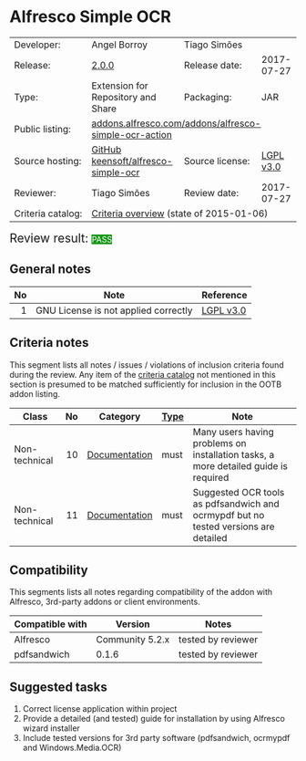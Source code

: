 # Alfresco Simple OCR

<table width="100%">
    <tr>
        <td width="120">Developer:</td>
        <td>Angel Borroy</td>
        <td>Tiago Simões</td>
        <td colspan="2"></td>
    </tr>
    <tr>
        <td width="120">Release:</td>
        <td><a href="https://github.com/keensoft/alfresco-simple-ocr/releases/tag/2.0.0">2.0.0</a></td>
        <td width="120">Release date:</td>
        <td>2017-07-27</td>
    </tr>
    <tr>
        <td width="120">Type:</td>
        <td>Extension for Repository and Share</td>
        <td width="120">Packaging:</td>
        <td>JAR</td>
    </tr>
    <tr>
        <td width="120">Public listing:</td>
        <td colspan="3"><a href="https://addons.alfresco.com/addons/alfresco-simple-ocr-action">addons.alfresco.com/addons/alfresco-simple-ocr-action</a></td>
    </tr>
    <tr>
        <td width="120">Source hosting:</td>
        <td><a href="https://github.com/keensoft/alfresco-simple-ocr">GitHub keensoft/alfresco-simple-ocr</a></td>
        <td width="120">Source license:</td>
        <td><a href="http://www.gnu.org/licenses/lgpl-3.0.html">LGPL v3.0</a></td>
    </tr>
    <tr>
        <td width="120">Reviewer:</td>
        <td>Tiago Simões</td>
        <td width="120">Review date:</td>
        <td>2017-07-27</td>
    </tr>
    <tr>
        <td>Criteria catalog:</td>
        <td colspan="3"><a href="https://github.com/OrderOfTheBee/addons/wiki/Inclusion-criteria-overview">Criteria overview</a> (state of 2015-01-06)</td>
    </tr>
</table>

<p><span style="font-size:150%;">Review result: </span><span class="label labelstyle-159818 linked-labelstyle-159818 lightertooltipped" style="background-color: #159818; color: #fff;">PASS</span></p>

## General notes

No | Note | Reference
--: | ---- | ---------
 1 | GNU License is not applied correctly | [LGPL v3.0](http://www.gnu.org/licenses/lgpl-3.0.html)

## Criteria notes

This segment lists all notes / issues / violations of inclusion criteria found during the review. Any item of the [criteria catalog](https://github.com/OrderOfTheBee/addons/wiki/Inclusion-criteria-overview) not mentioned in this section is presumed to be matched sufficiently for inclusion in the OOTB addon listing.

Class | No | Category | [Type](https://github.com/OrderOfTheBee/addons/wiki/General-guidelines#requirement-relevance-types) | Note | 
----- | --: | -------- | :----- | ----
Non-technical | 10 | [Documentation](https://github.com/OrderOfTheBee/addons/wiki/Non-technical-inclusion-criteria#documentation) | must | Many users having problems on installation tasks, a more detailed guide is required
Non-technical | 11 | [Documentation](https://github.com/OrderOfTheBee/addons/wiki/Non-technical-inclusion-criteria#documentation) | must | Suggested OCR tools as pdfsandwich and ocrmypdf but no tested versions are detailed

## Compatibility

This segments lists all notes regarding compatibility of the addon with Alfresco, 3rd-party addons or client environments.

Compatible with | Version | Notes
--- | --- | ---
Alfresco | Community 5.2.x | tested by reviewer
pdfsandwich | 0.1.6 | tested by reviewer

## Suggested tasks

1. Correct license application within project
2. Provide a detailed (and tested) guide for installation by using Alfresco wizard installer
3. Include tested versions for 3rd party software (pdfsandwich, ocrmypdf and Windows.Media.OCR)